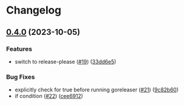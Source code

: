 # Changelog

## [0.4.0](https://github.com/Uptime-Lab/computeblade-agent/compare/v0.3.4...v0.4.0) (2023-10-05)


### Features

* switch to release-please ([#19](https://github.com/Uptime-Lab/computeblade-agent/issues/19)) ([33dd6e5](https://github.com/Uptime-Lab/computeblade-agent/commit/33dd6e5adf45d2b59c1af061c7e78c9426329f15))


### Bug Fixes

* explicitly check for true before running goreleaser ([#21](https://github.com/Uptime-Lab/computeblade-agent/issues/21)) ([9c82b60](https://github.com/Uptime-Lab/computeblade-agent/commit/9c82b60fd88718ad90a9a0aa774ffc4bcdd18d3f))
* if condition ([#22](https://github.com/Uptime-Lab/computeblade-agent/issues/22)) ([cee6912](https://github.com/Uptime-Lab/computeblade-agent/commit/cee6912f5768a310c2758c8755b9ed1985b10d23))
